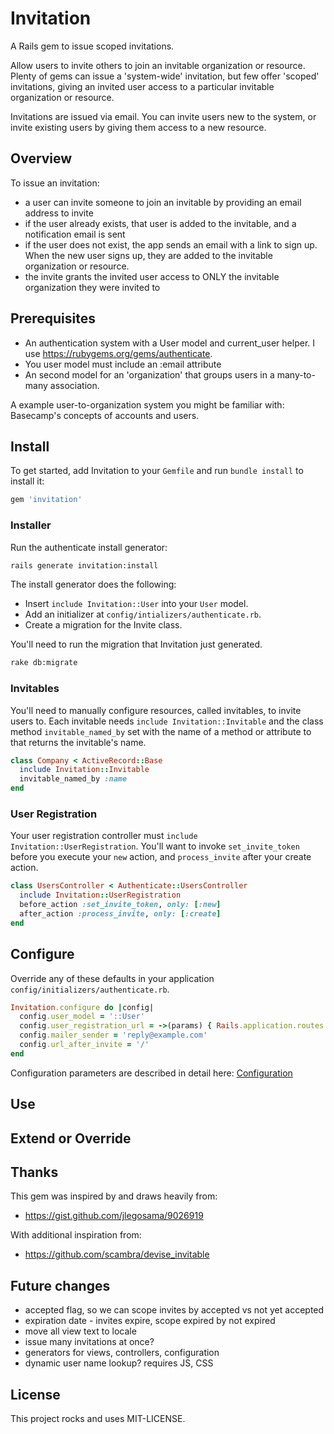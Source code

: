 # Invitation

A Rails gem to issue scoped invitations. 

Allow users to invite others to join an invitable organization or resource. Plenty of gems
can issue a 'system-wide' invitation, but few offer 'scoped' invitations, giving an invited user access to
a particular invitable organization or resource.

Invitations are issued via email. You can invite users new to the system, or invite existing users by giving
them access to a new resource.


## Overview

To issue an invitation:

* a user can invite someone to join an invitable by providing an email address to invite
* if the user already exists, that user is added to the invitable, and a notification email is sent
* if the user does not exist, the app sends an email with a link to sign up. When the new user signs up,
they are added to the invitable organization or resource.
* the invite grants the invited user access to ONLY the invitable organization they were invited to


## Prerequisites

* An authentication system with a User model and current_user helper. I use https://rubygems.org/gems/authenticate.
* You user model must include an :email attribute
* An second model for an 'organization' that groups users in a many-to-many association.

A example user-to-organization system you might be familiar with: Basecamp's concepts of accounts and users.


## Install

To get started, add Invitation to your `Gemfile` and run `bundle install` to install it:

```ruby
gem 'invitation'
```


### Installer

Run the authenticate install generator:

```sh
rails generate invitation:install
```

The install generator does the following:

* Insert `include Invitation::User` into your `User` model.
* Add an initializer at `config/intializers/authenticate.rb`.
* Create a migration for the Invite class.

You'll need to run the migration that Invitation just generated.

```sh
rake db:migrate
```


### Invitables

You'll need to manually configure resources, called invitables, to invite users to. Each invitable needs
`include Invitation::Invitable` and the class method `invitable_named_by` set with the name of a method or 
attribute to that returns the invitable's name.

```ruby
class Company < ActiveRecord::Base
  include Invitation::Invitable
  invitable_named_by :name
end
```


### User Registration

Your user registration controller must `include Invitation::UserRegistration`. You'll want to invoke `set_invite_token`
before you execute your `new` action, and `process_invite` after your create action.

```ruby
class UsersController < Authenticate::UsersController
  include Invitation::UserRegistration
  before_action :set_invite_token, only: [:new]
  after_action :process_invite, only: [:create]
end
```
 


## Configure

Override any of these defaults in your application `config/initializers/authenticate.rb`.

```ruby
Invitation.configure do |config|
  config.user_model = '::User'
  config.user_registration_url = ->(params) { Rails.application.routes.url_helpers.sign_up_url(params) } 
  config.mailer_sender = 'reply@example.com'
  config.url_after_invite = '/'
end
```

Configuration parameters are described in detail here: [Configuration](lib/authenticate/configuration.rb)


## Use





## Extend or Override




## Thanks

This gem was inspired by and draws heavily from:
* https://gist.github.com/jlegosama/9026919

With additional inspiration from:

* https://github.com/scambra/devise_invitable


## Future changes

* accepted flag, so we can scope invites by accepted vs not yet accepted
* expiration date - invites expire, scope expired by not expired
* move all view text to locale
* issue many invitations at once?
* generators for views, controllers, configuration
* dynamic user name lookup? requires JS, CSS


## License

This project rocks and uses MIT-LICENSE.

